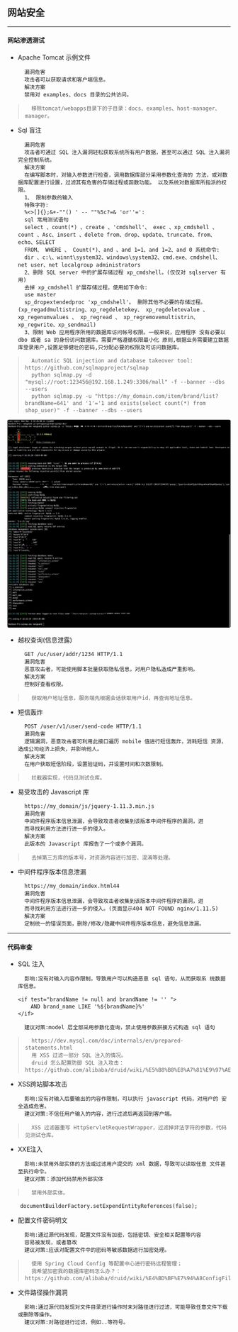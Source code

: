 ## 网站安全

---
#### 网站渗透测试
* Apache Tomcat 示例文件

        漏洞危害
        攻击者可以获取请求和客户端信息。
        解决方案
        禁用对 examples、docs 目录的公共访问。
        
>       移除tomcat/webapps目录下的子目录：docs、examples、host-manager、manager。

* Sql 盲注

        漏洞危害
        攻击者可通过 SQL 注入漏洞轻松获取系统所有用户数据，甚至可以通过 SQL 注入漏洞完全控制系统。
        解决方案
        在编写脚本时，对输入参数进行检查，调用数据库部分采用参数化查询的 方法，或对数据库配置进行设置，过滤其有危害的存储过程或函数功能。 以及系统对数据库所指派的权限。
        1、 限制参数的输入
        特殊字符:
        %<>[]{};&+-""() ' -- ""%5c?=& 'or''=':
        sql 常用测试语句
        select 、count(*) 、create 、'cmdshell'、 exec 、xp_cmdshell 、 count 、Asc、insert 、delete from、drop、update、truncate、from、 echo、SELECT
        FROM、 WHERE 、 Count(*)、and 、and 1=1、and 1=2、and 0 系统命令:
        dir 、c:\、winnt\system32、windows\system32、cmd.exe、cmdshell、 net user、net localgroup administrators
        2、删除 SQL server 中的扩展存储过程 xp_cmdshell。(仅仅对 sqlserver 有用)
        去掉 xp_cmdshell 扩展存储过程，使用如下命令:
        use master
        sp_dropextendedproc 'xp_cmdshell'。 删除其他不必要的存储过程。(xp_regaddmultistring、xp_regdeletekey、 xp_regdeletevalue 、 xp_regenumvalues 、 xp_regread 、 xp_regremovemultistrin、xp_regwrite、xp_sendmail)
        3、限制 Web 应用程序所用的数据库访问帐号权限。一般来说，应用程序 没有必要以 dbo 或者 sa 的身份访问数据库。需要严格遵循权限最小化 原则,根据业务需要建立数据库登录用户,设置足够健壮的密码,只分配必要的权限及可访问数据库。
        
>       Automatic SQL injection and database takeover tool: https://github.com/sqlmapproject/sqlmap
>       python sqlmap.py -d "mysql://root:123456@192.168.1.249:3306/mall" -f --banner --dbs --users
>       python sqlmap.py -u "https://my_domain.com/item/brand/list?brandName=641' and '1'='1 and exists(select count(*) from shop_user)" -f --banner --dbs --users
    
   ![](assets/sqlmap.png)

* 越权查询(信息泄露)

        GET /uc/user/addr/1234 HTTP/1.1
        漏洞危害
        恶意攻击者，可能使用脚本批量获取隐私信息，对用户隐私造成严重影响。
        解决方案
        控制好查看权限。
        
>       获取用户地址信息，服务端先根据会话获取用户id，再查询地址信息。

* 短信轰炸

        POST /user/v1/user/send-code HTTP/1.1
        漏洞危害
        逻辑漏洞，恶意攻击者可利用此接口遍历 mobile 值进行短信轰炸，消耗短信 资源，造成公司经济上损失，并影响他人。
        解决方案
        在用户获取短信阶段，设置验证码，并设置时间和次数限制。
        
>       拦截器实现，代码见测试仓库。

* 易受攻击的 Javascript 库

        https://my_domain/js/jquery-1.11.3.min.js
        漏洞危害
        中间件程序版本信息泄漏，会导致攻击者收集到该版本中间件程序的漏洞，进
        而寻找利用方法进行进一步的侵入。
        解决方案
        此版本的 Javascript 库报告了一个或多个漏洞。
        
>       去掉第三方库的版本号，对资源内容进行加密、混淆等处理。

* 中间件程序版本信息泄漏

        https://my_domain/index.html44
        漏洞危害
        中间件程序版本信息泄漏，会导致攻击者收集到该版本中间件程序的漏洞，进
        而寻找利用方法进行进一步的侵入。(页面显示404 NOT FOUND nginx/1.11.5)
        解决方案
        定制统一的错误页面，删除/修改/隐藏中间件程序版本信息，避免信息泄漏。
       
--- 
#### 代码审查
* SQL 注入

        影响:没有对输入内容作限制，导致用户可以构造恶意 sql 语句，从而获取系 统数据库信息。
    ```
    <if test="brandName != null and brandName != '' "> 
        AND brand_name LIKE '%${brandName}%'
    </if>
    ```
        建议对策:model 层全部采用参数化查询，禁止使用参数拼接方式构造 sql 语句

>       https://dev.mysql.com/doc/internals/en/prepared-statements.html
>       用 XSS 过滤一部分 SQL 注入的情况。
>       druid 怎么配置防御 SQL 注入攻击：https://github.com/alibaba/druid/wiki/%E5%B8%B8%E8%A7%81%E9%97%AE%E9%A2%98

* XSS跨站脚本攻击

        影响:没有对输入后要输出的内容作限制，可以执行 javascript 代码，对用户的 安全造成危害。
        建议对策:不信任用户输入的内容，进行过滤后再返回到客户端。

>       XSS 过滤器重写 HttpServletRequestWrapper，过滤掉非法字符的参数，代码见测试仓库。

* XXE注入
        
        影响:未禁用外部实体的方法或过滤用户提交的 xml 数据，导致可以读取任意 文件甚至执行命令。
        建议对策：添加代码禁用外部实体
        
>       禁用外部实体。

```
    documentBuilderFactory.setExpendEntityReferences(false);
```
        
* 配置文件密码明文
        
        影响:通过源代码发现，配置文件没有加密，包括密钥、安全相关配置等内容
        容易被发现，或者篡改
        建议对策:应该对配置文件中的密码等敏感数据进行加密处理。

>       使用 Spring Cloud Config 等配置中心进行密码远程管理；
>       我希望加密我的数据库密码怎么办？：https://github.com/alibaba/druid/wiki/%E4%BD%BF%E7%94%A8ConfigFilter

* 文件路径操作漏洞

        影响:通过源代码发现对文件目录进行操作时未对路径进行过滤，可能导致任意文件下载或删除等操作。
        建议对策:对路径进行过滤，例如..等符号。





